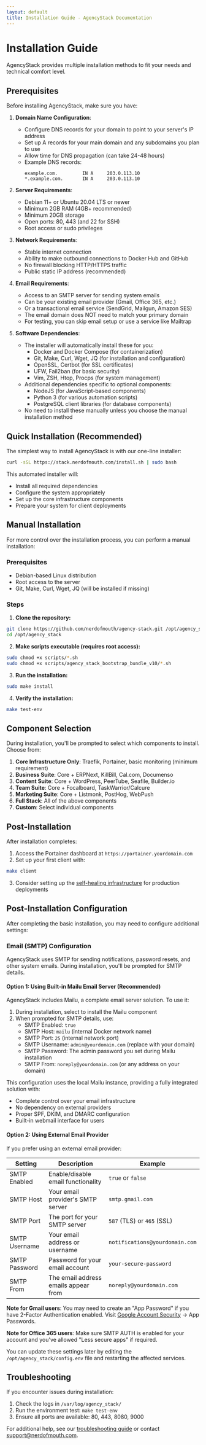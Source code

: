 ```yaml
---
layout: default
title: Installation Guide - AgencyStack Documentation
---
```


# Installation Guide

AgencyStack provides multiple installation methods to fit your needs and technical comfort level.

## Prerequisites

Before installing AgencyStack, make sure you have:

1. **Domain Name Configuration**:
   - Configure DNS records for your domain to point to your server's IP address
   - Set up A records for your main domain and any subdomains you plan to use
   - Allow time for DNS propagation (can take 24-48 hours)
   - Example DNS records:
     ```
     example.com.         IN A     203.0.113.10
     *.example.com.       IN A     203.0.113.10
     ```

2. **Server Requirements**:
   - Debian 11+ or Ubuntu 20.04 LTS or newer
   - Minimum 2GB RAM (4GB+ recommended)
   - Minimum 20GB storage
   - Open ports: 80, 443 (and 22 for SSH)
   - Root access or sudo privileges

3. **Network Requirements**:
   - Stable internet connection
   - Ability to make outbound connections to Docker Hub and GitHub
   - No firewall blocking HTTP/HTTPS traffic
   - Public static IP address (recommended)

4. **Email Requirements**:
   - Access to an SMTP server for sending system emails
   - Can be your existing email provider (Gmail, Office 365, etc.)
   - Or a transactional email service (SendGrid, Mailgun, Amazon SES)
   - The email domain does NOT need to match your primary domain
   - For testing, you can skip email setup or use a service like Mailtrap

5. **Software Dependencies**:
   - The installer will automatically install these for you:
     - Docker and Docker Compose (for containerization)
     - Git, Make, Curl, Wget, JQ (for installation and configuration)
     - OpenSSL, Certbot (for SSL certificates)
     - UFW, Fail2ban (for basic security)
     - Vim, ZSH, Htop, Procps (for system management)
   - Additional dependencies specific to optional components:
     - NodeJS (for JavaScript-based components)
     - Python 3 (for various automation scripts)
     - PostgreSQL client libraries (for database components)
   - No need to install these manually unless you choose the manual installation method

## Quick Installation (Recommended)

The simplest way to install AgencyStack is with our one-line installer:

```bash
curl -sSL https://stack.nerdofmouth.com/install.sh | sudo bash
```

This automated installer will:
- Install all required dependencies
- Configure the system appropriately
- Set up the core infrastructure components
- Prepare your system for client deployments

## Manual Installation

For more control over the installation process, you can perform a manual installation:

### Prerequisites

- Debian-based Linux distribution
- Root access to the server
- Git, Make, Curl, Wget, JQ (will be installed if missing)

### Steps

1. **Clone the repository:**

```bash
git clone https://github.com/nerdofmouth/agency-stack.git /opt/agency_stack
cd /opt/agency_stack
```

2. **Make scripts executable (requires root access):**

```bash
sudo chmod +x scripts/*.sh
sudo chmod +x scripts/agency_stack_bootstrap_bundle_v10/*.sh
```

3. **Run the installation:**

```bash
sudo make install
```

4. **Verify the installation:**

```bash
make test-env
```

## Component Selection

During installation, you'll be prompted to select which components to install. Choose from:

1. **Core Infrastructure Only**: Traefik, Portainer, basic monitoring (minimum requirement)
2. **Business Suite**: Core + ERPNext, KillBill, Cal.com, Documenso
3. **Content Suite**: Core + WordPress, PeerTube, Seafile, Builder.io 
4. **Team Suite**: Core + Focalboard, TaskWarrior/Calcure
5. **Marketing Suite**: Core + Listmonk, PostHog, WebPush
6. **Full Stack**: All of the above components
7. **Custom**: Select individual components

## Post-Installation

After installation completes:

1. Access the Portainer dashboard at `https://portainer.yourdomain.com`
2. Set up your first client with:

```bash
make client
```

3. Consider setting up the [self-healing infrastructure](self-healing.html) for production deployments

## Post-Installation Configuration

After completing the basic installation, you may need to configure additional settings:

### Email (SMTP) Configuration

AgencyStack uses SMTP for sending notifications, password resets, and other system emails. During installation, you'll be prompted for SMTP details.

#### Option 1: Using Built-in Mailu Email Server (Recommended)

AgencyStack includes Mailu, a complete email server solution. To use it:

1. During installation, select to install the Mailu component
2. When prompted for SMTP details, use:
   - SMTP Enabled: `true`
   - SMTP Host: `mailu` (internal Docker network name)
   - SMTP Port: `25` (internal network port)
   - SMTP Username: `admin@yourdomain.com` (replace with your domain)
   - SMTP Password: The admin password you set during Mailu installation
   - SMTP From: `noreply@yourdomain.com` (or any address on your domain)

This configuration uses the local Mailu instance, providing a fully integrated solution with:
- Complete control over your email infrastructure
- No dependency on external providers
- Proper SPF, DKIM, and DMARC configuration
- Built-in webmail interface for users

#### Option 2: Using External Email Provider

If you prefer using an external email provider:

| Setting | Description | Example |
|---------|-------------|---------|
| SMTP Enabled | Enable/disable email functionality | `true` or `false` |
| SMTP Host | Your email provider's SMTP server | `smtp.gmail.com` |
| SMTP Port | The port for your SMTP server | `587` (TLS) or `465` (SSL) |
| SMTP Username | Your email address or username | `notifications@yourdomain.com` |
| SMTP Password | Password for your email account | `your-secure-password` |
| SMTP From | The email address emails appear from | `noreply@yourdomain.com` |

**Note for Gmail users**: You may need to create an "App Password" if you have 2-Factor Authentication enabled. Visit [Google Account Security](https://myaccount.google.com/security) → App Passwords.

**Note for Office 365 users**: Make sure SMTP AUTH is enabled for your account and you've allowed "Less secure apps" if required.

You can update these settings later by editing the `/opt/agency_stack/config.env` file and restarting the affected services.

## Troubleshooting

If you encounter issues during installation:

1. Check the logs in `/var/log/agency_stack/`
2. Run the environment test: `make test-env`
3. Ensure all ports are available: 80, 443, 8080, 9000

For additional help, see our [troubleshooting guide](troubleshooting.html) or contact [support@nerdofmouth.com](mailto:support@nerdofmouth.com).
